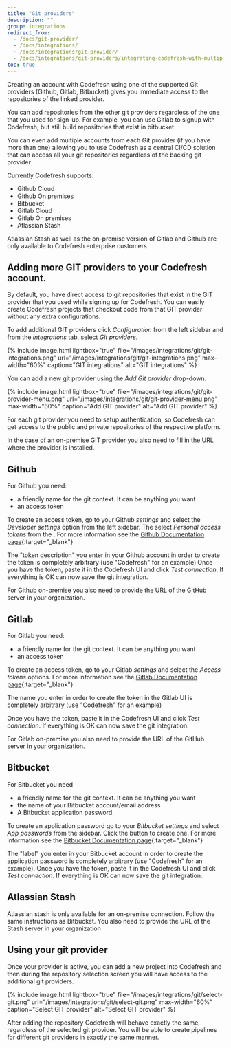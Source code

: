 ```yaml
---
title: "Git providers"
description: ""
group: integrations
redirect_from:
  - /docs/git-provider/
  - /docs/integrations/
  - /docs/integrations/git-provider/
  - /docs/integrations/git-providers/integrating-codefresh-with-multiple-git-providers/
toc: true
---
```

Creating an account with Codefresh using one of the supported Git providers (Github, Gitlab, Bitbucket) gives you immediate access to the repositories of the linked provider.

You can add repositories from the other git providers regardless of the one that you used for sign-up. For example, you can use Gitlab to signup with Codefresh, but still build repositories that exist in bitbucket.

You can even add multiple accounts from each Git provider (if you have more than one) allowing you to use Codefresh as a central CI/CD solution that can access all your git repositories regardless of the backing git provider

Currently Codefresh supports:

* Github Cloud
* Github On premises
* Bitbucket
* Gitlab Cloud
* Gitlab On premises
* Atlassian Stash

Atlassian Stash as well as the on-premise version of Gitlab and Github are only available to Codefresh enterprise customers


## Adding more GIT providers to your Codefresh account.

By default, you have direct access to git repositories that exist in the GIT provider that you used while signing up for Codefresh. You can easily create Codefresh projects that checkout code from that GIT provider without any extra configurations.

To add additional GIT providers click *Configuration* from the left sidebar and from the *integrations* tab, select *Git providers*.

{% include image.html 
lightbox="true" 
file="/images/integrations/git/git-integrations.png" 
url="/images/integrations/git/git-integrations.png"
max-width="60%"
caption="GIT integrations"
alt="GIT integrations"
%}

You can add a new git provider using the *Add Git provider* drop-down.

{% include image.html 
lightbox="true" 
file="/images/integrations/git/git-provider-menu.png" 
url="/images/integrations/git/git-provider-menu.png"
max-width="60%"
caption="Add GIT provider"
alt="Add GIT provider"
%}



For each git provider you need to setup authentication, so Codefresh can get access to the public and private repositories of the respective platform. 

In the case of an on-premise GIT provider you also need to fill in the URL where the provider is installed.


## Github

For Github you need:

* a friendly name for the git context. It can be anything you want
* an access token


To create an access token, go to your Github *settings* and select the *Developer settings* option from the left
sidebar. The select *Personal access tokens* from the .
For more information see the [Github Documentation page](https://help.github.com/articles/creating-a-personal-access-token-for-the-command-line/){:target="_blank"}

The "token description" you enter in your Github account in order to create the token is completely arbitrary (use "Codefresh" for an example).Once you have the token, paste it in the Codefresh UI and click *Test connection*. If everything is OK can
now save the git integration.

For Github on-premise you also need to provide the URL of the GitHub server in your organization.

## Gitlab

For Gitlab you need:

* a friendly name for the git context. It can be anything you want
* an access token


To create an access token, go to your Gitlab *settings* and select the *Access tokens* options.
For more information see the [Gitlab Documentation page](https://docs.gitlab.com/ee/user/profile/personal_access_tokens.html){:target="_blank"}

The name you enter in order to create the token in the Gitlab UI is completely arbitrary (use "Codefresh" for an example)

Once you have the token, paste it in the Codefresh UI and click *Test connection*. If everything is OK can
now save the git integration.

For Gitlab on-premise you also need to provide the URL of the GitHub server in your organization.

## Bitbucket

For Bitbucket you need

* a friendly name for the git context. It can be anything you want
* the name of your Bitbucket account/email address
* A Bitbucket application password.

To create an application password go to your *Bitbucket settings* and select *App passwords* from the sidebar.
Click the button to create one. For more information see the [Bitbucket Documentation page](https://confluence.atlassian.com/bitbucket/app-passwords-828781300.html){:target="_blank"}

The "label" you enter in your Bitbucket account in order to create the application password is completely arbitrary (use "Codefresh" for an example). Once you have the token, paste it in the Codefresh UI and click *Test connection*. If everything is OK can
now save the git integration.

## Atlassian Stash 

Atlassian stash is only available for an on-premise connection. Follow the same instructions as Bitbucket.
You also need to provide the URL of the Stash server in your organization 


## Using your git provider

Once your provider is active, you can add a new project into Codefresh and then during the repository selection
screen you will have access to the additional git providers.

{% include image.html 
lightbox="true" 
file="/images/integrations/git/select-git.png" 
url="/images/integrations/git/select-git.png"
max-width="60%"
caption="Select GIT provider"
alt="Select GIT provider"
%}


After adding the repository Codefresh will behave exactly the same, regardless of the selected git provider.
You will be able to create pipelines for different git providers in exactly the same manner.



